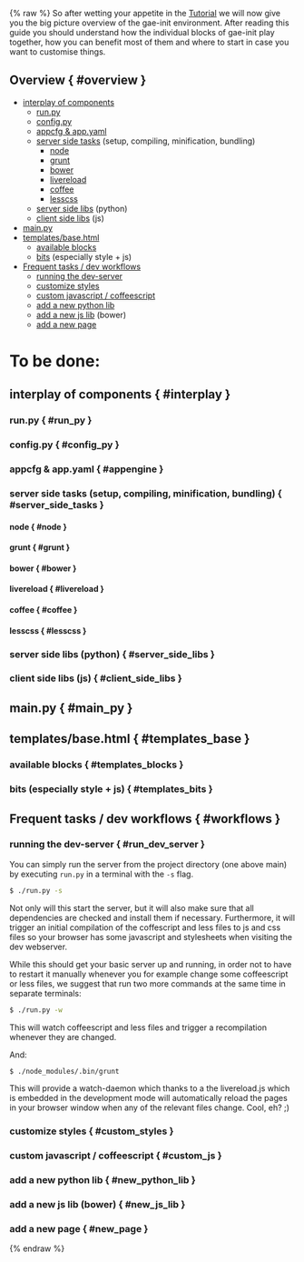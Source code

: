 {% raw %}
So after wetting your appetite in the [Tutorial]({{url_for('tutorial')}}) we
will now give you the big picture overview of the gae-init environment. After
reading this guide you should understand how the individual blocks of gae-init
play together, how you can benefit most of them and where to start in case you
want to customise things.


Overview { #overview }
--------

- [interplay of components](#interplay)
    - [run.py](#run_py)
    - [config.py](#config_py)
    - [appcfg & app.yaml](#appengine)
    - [server side tasks](#server_side_tasks) (setup, compiling, minification, bundling)
        - [node](#node)
        - [grunt](#grunt)
        - [bower](#bower)
        - [livereload](#livereload)
        - [coffee](#coffee)
        - [lesscss](#lesscss)
    - [server side libs](#server_side_libs) (python)
    - [client side libs](#client_side_libs) (js)
- [main.py](#main_py)
- [templates/base.html](#templates_base)
    - [available blocks](#templates_blocks)
    - [bits](#templates_bits) (especially style + js)
- [Frequent tasks / dev workflows](#workflows)
    - [running the dev-server](#run_dev_server)
    - [customize styles](#custom_styles)
    - [custom javascript / coffeescript](#custom_js)
    - [add a new python lib](#new_python_lib)
    - [add a new js lib](#new_js_lib) (bower)
    - [add a new page](#new_page)


To be done:
===========


interplay of components { #interplay }
--------------------------------------
### run.py { #run_py }

### config.py { #config_py }

### appcfg & app.yaml { #appengine }

### server side tasks (setup, compiling, minification, bundling) { #server_side_tasks }

#### node { #node }

#### grunt { #grunt }

#### bower { #bower }

#### livereload { #livereload }

#### coffee { #coffee }

#### lesscss { #lesscss }

### server side libs (python) { #server_side_libs }

### client side libs (js) { #client_side_libs }



main.py { #main_py }
--------------------


templates/base.html { #templates_base }
---------------------------------------

### available blocks { #templates_blocks }

### bits (especially style + js) { #templates_bits }



Frequent tasks / dev workflows { #workflows }
---------------------------------------------

### running the dev-server { #run_dev_server }
You can simply run the server from the project directory (one above main) by
executing `run.py` in a terminal with the `-s` flag.
```bash
$ ./run.py -s
```
Not only will this start the server, but it will also make sure that all
dependencies are checked and install them if necessary. Furthermore, it will
trigger an initial compilation of the coffescript and less files to js and css
files so your browser has some javascript and stylesheets when visiting the dev
webserver.

While this should get your basic server up and running, in order not to have to
restart it manually whenever you for example change some coffeescript or less
files, we suggest that run two more commands at the same time in separate
terminals:
```bash
$ ./run.py -w
```
This will watch coffeescript and less files and trigger a recompilation whenever
they are changed.

And:
```bash
$ ./node_modules/.bin/grunt
```
This will provide a watch-daemon which thanks to a the livereload.js which is
embedded in the development mode will automatically reload the pages in your
browser window when any of the relevant files change. Cool, eh? ;)


### customize styles { #custom_styles }

### custom javascript / coffeescript { #custom_js }

### add a new python lib { #new_python_lib }

### add a new js lib (bower) { #new_js_lib }

### add a new page { #new_page }

{% endraw %}
